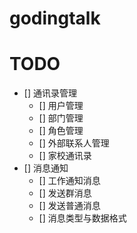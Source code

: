 # godingtalk

# TODO
- [] 通讯录管理
    - [] 用户管理
    - [] 部门管理
    - [] 角色管理
    - [] 外部联系人管理
    - [] 家校通讯录
- [] 消息通知
    - [] 工作通知消息
    - [] 发送群消息
    - [] 发送普通消息
    - [] 消息类型与数据格式